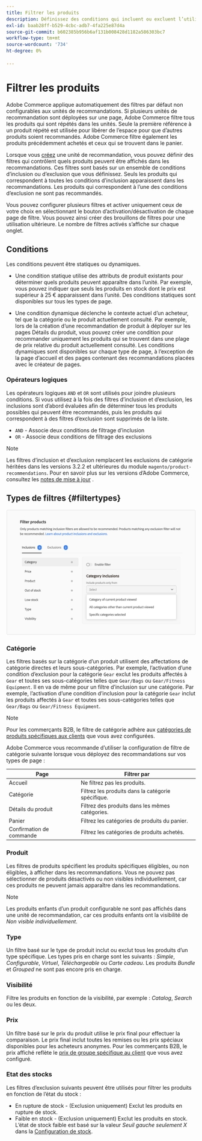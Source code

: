 ```yaml
---
title: Filtrer les produits
description: Définissez des conditions qui incluent ou excluent l’utilisation de produits comme recommandations.
exl-id: baab28ff-b529-4cbc-adb7-4fa225e87d4a
source-git-commit: b602385b956b6af131b008428d1182a586303bc7
workflow-type: tm+mt
source-wordcount: '734'
ht-degree: 0%

---
```


# Filtrer les produits

Adobe Commerce applique automatiquement des filtres par défaut non configurables aux unités de recommandations. Si plusieurs unités de recommandation sont déployées sur une page, Adobe Commerce filtre tous les produits qui sont répétés dans les unités. Seule la première référence à un produit répété est utilisée pour libérer de l’espace pour que d’autres produits soient recommandés. Adobe Commerce filtre également les produits précédemment achetés et ceux qui se trouvent dans le panier.

Lorsque vous [créez](create.md) une unité de recommandation, vous pouvez définir des filtres qui contrôlent quels produits peuvent être affichés dans les recommandations. Ces filtres sont basés sur un ensemble de conditions d’inclusion ou d’exclusion que vous définissez. Seuls les produits qui correspondent à toutes les conditions d’inclusion apparaissent dans les recommandations. Les produits qui correspondent à l’une des conditions d’exclusion ne sont pas recommandés.

Vous pouvez configurer plusieurs filtres et activer uniquement ceux de votre choix en sélectionnant le bouton d’activation/désactivation de chaque page de filtre. Vous pouvez ainsi créer des brouillons de filtres pour une utilisation ultérieure. Le nombre de filtres activés s’affiche sur chaque onglet.

## Conditions

Les conditions peuvent être statiques ou dynamiques.

- Une condition statique utilise des attributs de produit existants pour déterminer quels produits peuvent apparaître dans l’unité. Par exemple, vous pouvez indiquer que seuls les produits en stock dont le prix est supérieur à 25 € apparaissent dans l’unité. Des conditions statiques sont disponibles sur tous les types de page.

- Une condition dynamique déclenche le contexte actuel d’un acheteur, tel que la catégorie ou le produit actuellement consulté. Par exemple, lors de la création d’une recommandation de produit à déployer sur les pages Détails du produit, vous pouvez créer une condition pour recommander uniquement les produits qui se trouvent dans une plage de prix relative du produit actuellement consulté. Les conditions dynamiques sont disponibles sur chaque type de page, à l’exception de la page d’accueil et des pages contenant des recommandations placées avec le créateur de pages.

### Opérateurs logiques

Les opérateurs logiques `AND` et `OR` sont utilisés pour joindre plusieurs conditions. Si vous utilisez à la fois des filtres d’inclusion et d’exclusion, les inclusions sont d’abord évaluées afin de déterminer tous les produits possibles qui peuvent être recommandés, puis les produits qui correspondent à des filtres d’exclusion sont supprimés de la liste.

- `AND` - Associe deux conditions de filtrage d’inclusion
- `OR` - Associe deux conditions de filtrage des exclusions

>[!NOTE]
>
> Les filtres d’inclusion et d’exclusion remplacent les exclusions de catégorie héritées dans les versions 3.2.2 et ultérieures du module `magento/product-recommendations`. Pour en savoir plus sur les versions d’Adobe Commerce, consultez les [notes de mise à jour](release-notes.md) .

## Types de filtres {#filtertypes}

![Filtres](assets/rec-conditions.png)

### Catégorie

Les filtres basés sur la catégorie d’un produit utilisent des affectations de catégorie directes et leurs sous-catégories. Par exemple, l’activation d’une condition d’exclusion pour la catégorie `Gear` exclut les produits affectés à `Gear` et toutes ses sous-catégories telles que `Gear/Bags` ou `Gear/Fitness Equipment`. Il en va de même pour un filtre d’inclusion sur une catégorie. Par exemple, l’activation d’une condition d’inclusion pour la catégorie `Gear` inclut les produits affectés à `Gear` et toutes ses sous-catégories telles que `Gear/Bags` ou `Gear/Fitness Equipment`.

>[!NOTE]
>
>Pour les commerçants B2B, le filtre de catégorie adhère aux [ catégories de produits spécifiques aux clients](https://experienceleague.adobe.com/docs/commerce-admin/catalog/categories/category-permissions.html) que vous avez configurées.

Adobe Commerce vous recommande d’utiliser la configuration de filtre de catégorie suivante lorsque vous déployez des recommandations sur vos types de page :

| Page | Filtrer par |
|---|---|
| Accueil | Ne filtrez pas les produits. |
| Catégorie | Filtrez les produits dans la catégorie spécifique. |
| Détails du produit | Filtrez des produits dans les mêmes catégories. |
| Panier | Filtrez les catégories de produits du panier. |
| Confirmation de commande | Filtrez les catégories de produits achetés. |

### Produit

Les filtres de produits spécifient les produits spécifiques éligibles, ou non éligibles, à afficher dans les recommandations. Vous ne pouvez pas sélectionner de produits désactivés ou non visibles individuellement, car ces produits ne peuvent jamais apparaître dans les recommandations.

>[!NOTE]
>
>Les produits enfants d’un produit configurable ne sont pas affichés dans une unité de recommandation, car ces produits enfants ont la visibilité de _Non visible individuellement_.

### Type

Un filtre basé sur le type de produit inclut ou exclut tous les produits d’un type spécifique. Les types pris en charge sont les suivants : _Simple_, _Configurable_, _Virtuel_, _Téléchargeable_ ou _Carte cadeau_. Les produits _Bundle_ et _Grouped_ ne sont pas encore pris en charge.

### Visibilité

Filtre les produits en fonction de la visibilité, par exemple : _Catalog_, _Search_ ou les deux.

### Prix

Un filtre basé sur le prix du produit utilise le prix final pour effectuer la comparaison. Le prix final inclut toutes les remises ou les prix spéciaux disponibles pour les acheteurs anonymes. Pour les commerçants B2B, le prix affiché reflète le [prix de groupe spécifique au client](https://experienceleague.adobe.com/docs/commerce-admin/catalog/products/pricing/pricing-advanced.html) que vous avez configuré.

### Etat des stocks

Les filtres d’exclusion suivants peuvent être utilisés pour filtrer les produits en fonction de l’état du stock :

- En rupture de stock - (Exclusion uniquement) Exclut les produits en rupture de stock.
- Faible en stock - (Exclusion uniquement) Exclut les produits en stock. L’état de stock faible est basé sur la valeur _Seuil gauche seulement X_ dans la [Configuration de stock](https://experienceleague.adobe.com/docs/commerce-admin/config/catalog/inventory.html).
